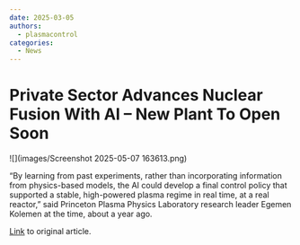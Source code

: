 ```yaml
---
date: 2025-03-05
authors:
  - plasmacontrol
categories:
  - News
---
```


# Private Sector Advances Nuclear Fusion With AI – New Plant To Open Soon

<div class="post-title-image" markdown="span">
![](images/Screenshot 2025-05-07 163613.png)
</div>


“By learning from past experiments, rather than incorporating information from physics-based models, the AI could develop a final control policy that supported a stable, high-powered plasma regime in real time, at a real reactor,” said Princeton Plasma Physics Laboratory research leader Egemen Kolemen at the time, about a year ago.

<!-- more -->

[Link](https://www.forbes.com/sites/johnwerner/2025/01/18/private-sector-advances-nuclear-fusion-with-ai--new-plant-to-open-soon/) to original article.